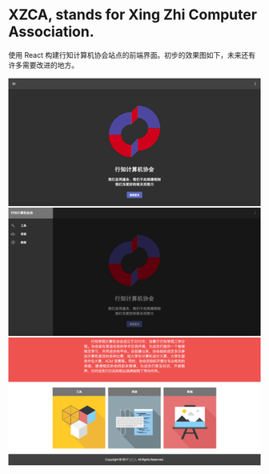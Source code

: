 # XZCA, stands for Xing Zhi Computer Association.
使用 React 构建行知计算机协会站点的前端界面。初步的效果图如下，未来还有许多需要改进的地方。
<br/><br/>
![](https://github.com/linfaimom/XZCA/blob/master/shortcuts/shortcut1.png)<br/>
![](https://github.com/linfaimom/XZCA/blob/master/shortcuts/shortcut2.png)<br/>
![](https://github.com/linfaimom/XZCA/blob/master/shortcuts/shortcut3.png)<br/>
